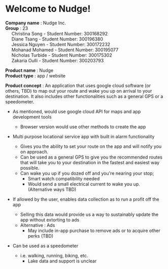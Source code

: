 # Welcome to Nudge!
**Company name** : Nudge Inc.  
    **Group** : 23  
    &nbsp;&nbsp;&nbsp;&nbsp;&nbsp;Christina Song    - Student Number: 300168292  
    &nbsp;&nbsp;&nbsp;&nbsp;&nbsp;Diane Tsang       - Student Number: 300196380  
    &nbsp;&nbsp;&nbsp;&nbsp;&nbsp;Jessica Nguyen    - Student Number: 300172232       
    &nbsp;&nbsp;&nbsp;&nbsp;&nbsp;Mohanad Mohamed   - Student Number: 300195077        
    &nbsp;&nbsp;&nbsp;&nbsp;&nbsp;Nicholas Turbide  - Student Number: 300175302        
    &nbsp;&nbsp;&nbsp;&nbsp;&nbsp;Zakaria Oulli     - Student Number: 300203793    
          
**Product name** : Nudge  
**Product type** : app / website



**Product concept** : An application that uses google cloud software (or others, TBD) to map out your route and wake you up on arrival to your destination. It also includes other functionalities such as a general GPS or a speedometer.

  - As mentioned, would use google cloud API for maps and app development tools
    - Browser version would use other methods to create the app

  - Multi purpose locational service app with built in alarm functionality
    - Gives you the ability to set your route on the app and will notify you on approach.
    - Can be used as a general GPS to give you the recommended routes that will take you to your destination in the fastest and easiest way possible.
    - Can wake you up if you dozed off and you're nearing your stop;
        - Smart watch compatibility needed
        - Would send a small electrical current to wake you up. (Alternative ways TBD)

   - If allowed by the user, enables data collection as to run a profit off the app
        - Selling this data would provide us a way to sustainably update the app without extorting to ads
        - Alternative : Ads 
           - May include in-app purchase to remove ads or to acquire other perks (TBD)

   - Can be used as a speedometer 
        - i.e. walking, running, biking, etc.
            - Lake data and support is unclear
            
    

